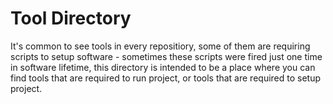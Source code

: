 # Tool Directory

It's common to see tools in every repositiory, some of them are requiring scripts to setup software - sometimes these scripts were fired just one time in software lifetime,
this directory is intended to be a place where you can find tools that are required to run project, or tools that are required to setup project.

